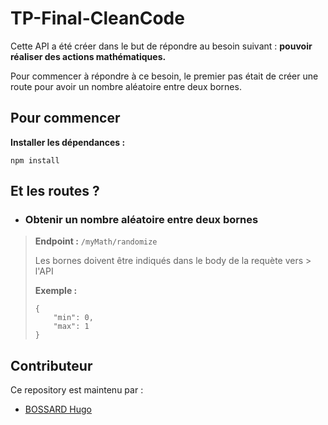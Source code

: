 # TP-Final-CleanCode

Cette API a été créer dans le but de répondre au besoin suivant : **pouvoir réaliser des actions mathématiques.**

Pour commencer à répondre à ce besoin, le premier pas était de créer une route pour avoir un nombre aléatoire entre deux bornes.

## Pour commencer

**Installer les dépendances :**

```
npm install
```

## Et les routes ?


- ### Obtenir un nombre aléatoire entre deux bornes

> **Endpoint :** `/myMath/randomize`
> 
> Les bornes doivent être indiqués dans le body de la requète vers > l'API
> 
> **Exemple :**
> 
> ```
> {
>     "min": 0,
>     "max": 1
> }
> ```

## Contributeur

Ce repository est maintenu par :
- [BOSSARD Hugo](https://forge.iut-larochelle.fr/hbossard)